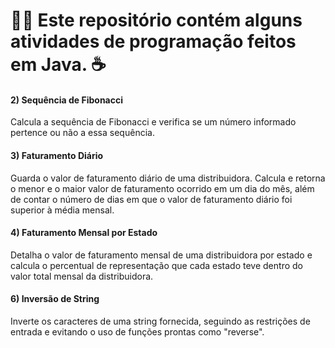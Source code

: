 # 👩‍💻 Este repositório contém alguns atividades de programação feitos em Java. ☕

#### 2) Sequência de Fibonacci
Calcula a sequência de Fibonacci e verifica se um número informado pertence ou não a essa sequência.

#### 3) Faturamento Diário
Guarda o valor de faturamento diário de uma distribuidora. 
Calcula e retorna o menor e o maior valor de faturamento ocorrido em um dia do mês, 
além de contar o número de dias em que o valor de faturamento diário foi superior à média mensal.

#### 4) Faturamento Mensal por Estado
Detalha o valor de faturamento mensal de uma distribuidora por estado e
calcula o percentual de representação que cada estado teve dentro do valor total mensal da distribuidora.

#### 6) Inversão de String
Inverte os caracteres de uma string fornecida, seguindo as restrições de entrada e evitando o uso de funções prontas como "reverse".
